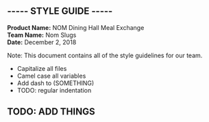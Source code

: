 

## -----  STYLE GUIDE -----
**Product Name:** NOM Dining Hall Meal Exchange  
**Team Name:** Nom Slugs  
**Date:** December 2, 2018  

Note: This document contains all of the style guidelines for our team.

- Capitalize all files
- Camel case all variables
- Add dash to (SOMETHING)
- TODO: regular indentation


## TODO: ADD THINGS
